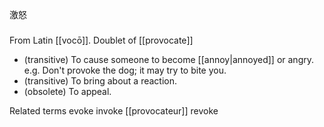 激怒

###
From Latin [[vocō]]. Doublet of [[provocate]]

- (transitive) To cause someone to become [[annoy|annoyed]] or angry.
	e.g. Don't provoke the dog; it may try to bite you.
- (transitive) To bring about a reaction. 
- (obsolete) To appeal. 


Related terms
evoke
invoke
[[provocateur]]
revoke